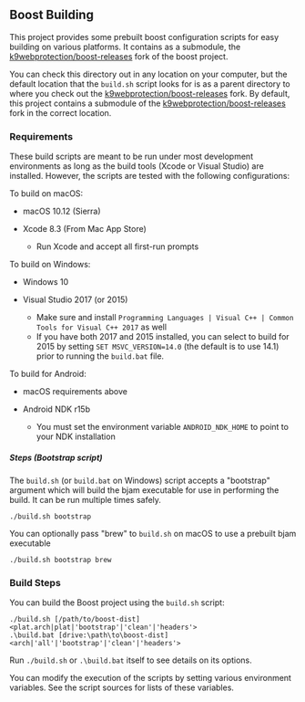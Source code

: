 ## Boost Building ##

This project provides some prebuilt boost configuration scripts for easy building on various platforms.  It contains as a submodule, the [k9webprotection/boost-releases][boost-releases] fork of the boost project.  

You can check this directory out in any location on your computer, but the default location that the `build.sh` script looks for is as a parent directory to where you check out the [k9webprotection/boost-releases][boost-releases] fork.  By default, this project contains a submodule of the [k9webprotection/boost-releases][boost-releases] fork in the correct location.

[boost-releases]: https://github.com/k9webprotection/boost-releases

### Requirements ###

These build scripts are meant to be run under most development environments as long as the build tools (Xcode or Visual Studio) are installed.  However, the scripts are tested with the following configurations:

To build on macOS:

 * macOS 10.12 (Sierra)
 
 * Xcode 8.3 (From Mac App Store)
     * Run Xcode and accept all first-run prompts

To build on Windows:

 * Windows 10
 
 * Visual Studio 2017 (or 2015)
     * Make sure and install `Programming Languages | Visual C++ | Common Tools for Visual C++ 2017` as well
     * If you have both 2017 and 2015 installed, you can select to build for 2015 by setting `SET MSVC_VERSION=14.0` (the default is to use 14.1) prior to running the `build.bat` file.

To build for Android:

 * macOS requirements above
 
 * Android NDK r15b
     * You must set the environment variable `ANDROID_NDK_HOME` to point to your NDK installation


##### Steps (Bootstrap script) #####

The `build.sh` (or `build.bat` on Windows) script accepts a "bootstrap" argument which will build the bjam executable for use in performing the build.  It can be run multiple times safely.

    ./build.sh bootstrap

You can optionally pass "brew" to `build.sh` on macOS to use a prebuilt bjam executable

    ./build.sh bootstrap brew


### Build Steps ###

You can build the Boost project using the `build.sh` script:

    ./build.sh [/path/to/boost-dist] <plat.arch|plat|'bootstrap'|'clean'|'headers'>
    .\build.bat [drive:\path\to\boost-dist] <arch|'all'|'bootstrap'|'clean'|'headers'>

Run `./build.sh` or `.\build.bat` itself to see details on its options.

You can modify the execution of the scripts by setting various environment variables.  See the script sources for lists of these variables.
